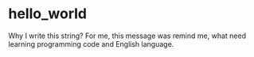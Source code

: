 # hello_world
Why I write this string? For me, this message was remind me, what need learning programming code and English language. 
